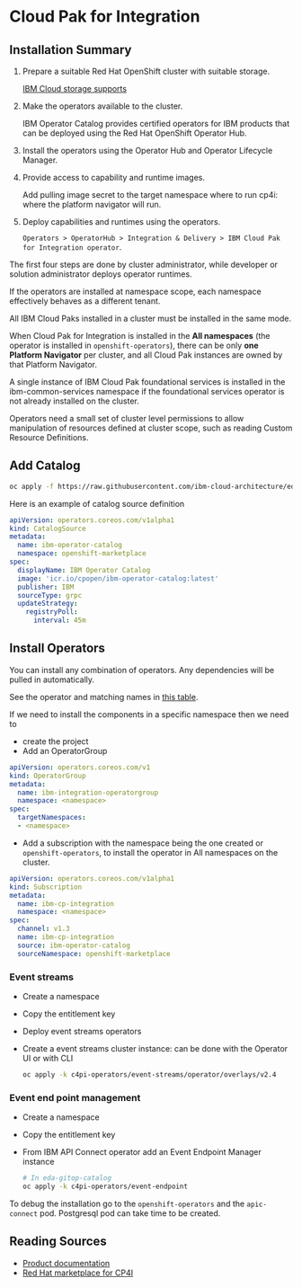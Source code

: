 # Cloud Pak for Integration

## Installation Summary

1. Prepare a suitable Red Hat OpenShift cluster with suitable storage.

    [IBM Cloud storage supports](https://www.ibm.com/docs/en/cloud-paks/cp-integration/2021.2?topic=requirements-supported-options-cloud)

1. Make the operators available to the cluster. 

    IBM Operator Catalog provides certified operators for IBM products that can be deployed using the Red Hat OpenShift Operator Hub.

1. Install the operators using the Operator Hub and Operator Lifecycle Manager.
1. Provide access to capability and runtime images.

    Add pulling image secret to the target namespace where to run cp4i: where the platform  navigator will run.

1. Deploy capabilities and runtimes using the operators.

    `Operators > OperatorHub > Integration & Delivery > IBM Cloud Pak for Integration operator`.

The first four steps are done by cluster administrator, while developer or solution
 administrator deploys operator runtimes.

If the operators are installed at namespace scope, each namespace effectively behaves as a different tenant.

All IBM Cloud Paks installed in a cluster must be installed in the same mode.

When Cloud Pak for Integration is installed in the **All namespaces** (the operator is installed in `openshift-operators`), there can be only **one Platform Navigator** per cluster, and all Cloud Pak instances are owned by that Platform Navigator.

A single instance of IBM Cloud Pak foundational services is installed in the ibm-common-services namespace if the foundational services operator is not already installed on the cluster.

Operators need a small set of cluster level permissions to allow manipulation of resources defined at cluster scope, such as reading Custom Resource Definitions.

## Add Catalog

```sh
oc apply -f https://raw.githubusercontent.com/ibm-cloud-architecture/eda-gitops-catalog/main/ibm-catalog/catalog-source.yaml
```

Here is an example of catalog source definition

```yaml
apiVersion: operators.coreos.com/v1alpha1
kind: CatalogSource
metadata:
  name: ibm-operator-catalog
  namespace: openshift-marketplace
spec:
  displayName: IBM Operator Catalog
  image: 'icr.io/cpopen/ibm-operator-catalog:latest'
  publisher: IBM
  sourceType: grpc
  updateStrategy:
    registryPoll:
      interval: 45m
```

## Install Operators

You can install any combination of operators. Any dependencies will be pulled in automatically.

See the operator and matching names in [this table](https://www.ibm.com/docs/en/cloud-paks/cp-integration/2021.2?topic=installing-operators).

If we need to install the components in a specific namespace then we need to

* create the project
* Add an OperatorGroup

```yaml
apiVersion: operators.coreos.com/v1
kind: OperatorGroup
metadata:
  name: ibm-integration-operatorgroup
  namespace: <namespace>
spec:
  targetNamespaces:
  - <namespace>
```

* Add a subscription with the namespace being the one created or `openshift-operators`, to install the operator in All namespaces on the cluster.

```yaml
apiVersion: operators.coreos.com/v1alpha1
kind: Subscription
metadata:
  name: ibm-cp-integration
  namespace: <namespace>
spec:
  channel: v1.3
  name: ibm-cp-integration
  source: ibm-operator-catalog
  sourceNamespace: openshift-marketplace
```

### Event streams

* Create a namespace
* Copy the entitlement key
* Deploy event streams operators
* Create a event streams cluster instance: can be done with the Operator UI or with CLI

  ```sh
  oc apply -k c4pi-operators/event-streams/operator/overlays/v2.4
  ```
  

### Event end point management

* Create a namespace
* Copy the entitlement key
* From IBM API Connect operator add an Event Endpoint Manager instance

  ```sh
  # In eda-gitop-catalog
  oc apply -k c4pi-operators/event-endpoint
  ```

To debug the installation go to the `openshift-operators` and the `apic-connect` pod. Postgresql pod can take time to be created.

## Reading Sources

* [Product documentation](https://www.ibm.com/docs/en/cloud-paks/1.0?topic=installing-installation-options)
* [Red Hat marketplace for CP4I](https://marketplace.redhat.com/en-us/products/ibm-cloud-pak-for-integration)
